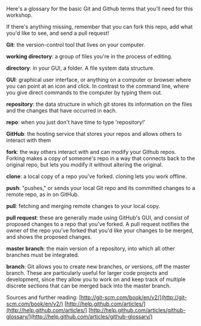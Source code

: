 Here's a glossary for the basic Git and Github terms that you'll need for this workshop. 

If there's anything missing, remember that you can fork this repo, add what you'd like to see, and send a pull request!

**Git**: the version-control tool that lives on your computer. 

**working directory**: a group of files you're in the process of editing.

**directory**: in your GUI, a folder. A file system data structure.

**GUI**: graphical user interface, or anything on a computer or browser where you can point at an icon and click. In contrast to the command line, where you give direct commands to the computer by typing them out.

**repository**: the data structure in which git stores its information on the files and the changes that have occurred in each.

**repo**: when you just don't have time to type 'repository!'

**GitHub**: the hosting service that stores your repos and allows others to interact with them

**fork**: the way others interact with and can modify your Github repos. Forking makes a copy of someone's repo in a way that connects back to the original repo, but lets you modify it without altering the original.

**clone**: a local copy of a repo you've forked. cloning lets you work offline. 

**push**: "pushes," or sends your local Git repo and its committed changes to a remote repo, as in on GitHub.

**pull**: fetching and merging remote changes to your local copy.

**pull request**: these are generally made using GitHub's GUI, and consist of proposed changes to a repo that you've forked. A pull request notifies the owner of the repo you've forked that you'd like your changes to be merged, and shows the proposed changes.

**master branch**: the main version of a repository, into which all other branches must be integrated.

**branch**: Git allows you to create new branches, or versions, off the master branch. These are particularly useful for larger code projects and development, since they allow you to work on and keep track of multiple discrete sections that can be merged back into the master branch.

Sources and further reading: [http://git-scm.com/book/en/v2/](http://git-scm.com/book/en/v2/)
[http://help.github.com/articles/](http://help.github.com/articles/)
[http://help.github.com/articles/github-glossary/](http://help.github.com/articles/github-glossary/)